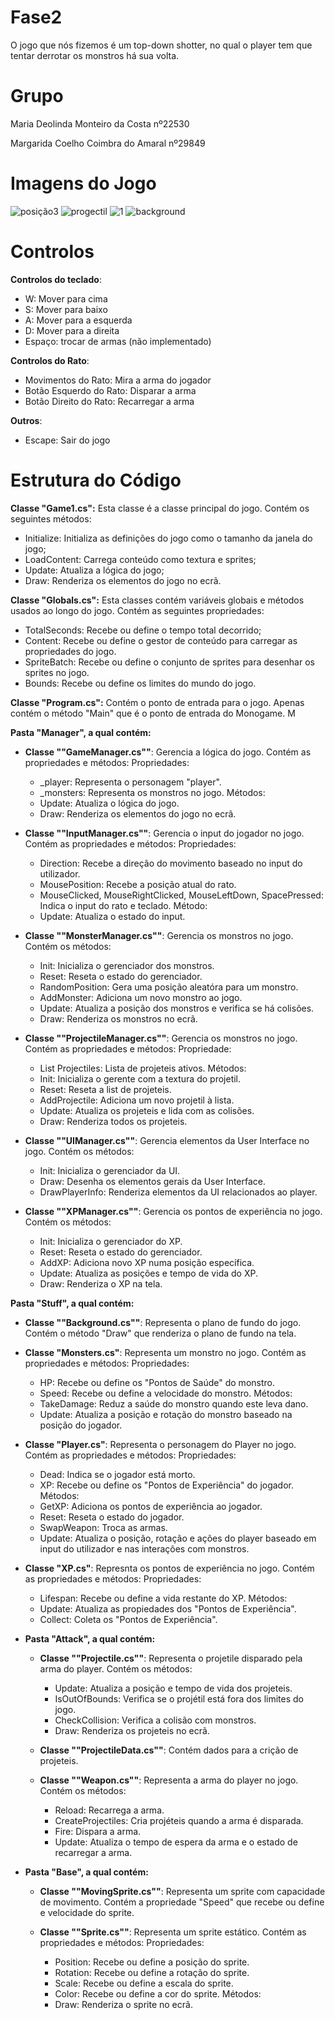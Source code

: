 # Fase2
O jogo que nós fizemos é um top-down shotter, no qual o player tem que tentar derrotar os monstros há sua volta.

# Grupo
Maria Deolinda Monteiro da Costa nº22530

Margarida Coelho Coimbra do Amaral nº29849

# Imagens do Jogo
![posição3](https://github.com/theseaweed2005/Fase1/assets/150022513/933182dd-6ed7-4e00-8ef1-abe0aa0bb533)
![progectil](https://github.com/theseaweed2005/Fase1/assets/150022513/53317ffb-4894-4021-a251-3a1074f3095c)
![1](https://github.com/theseaweed2005/Fase1/assets/150022513/03ab4861-4f5c-4060-8c7c-45b9d22487f1)
![background](https://github.com/theseaweed2005/Fase1/assets/150022513/dadba694-ea68-4502-8210-260bfd7ee57a)


# Controlos


**Controlos do teclado**:

* W: Mover para cima
* S: Mover para baixo
* A: Mover para a esquerda
* D: Mover para a direita
* Espaço: trocar de armas (não implementado)

**Controlos do Rato**:
* Movimentos do Rato: Mira a arma do jogador
* Botão Esquerdo do Rato: Disparar a arma
* Botão Direito do Rato: Recarregar a arma

**Outros**:
* Escape: Sair do jogo






# Estrutura do Código

**Classe "Game1.cs":** Esta classe é a classe principal do jogo. Contém os seguintes métodos:
* Initialize: Initializa as definições do jogo como o tamanho da janela do jogo;
* LoadContent: Carrega conteúdo como textura e sprites;
* Update: Atualiza a lógica do jogo;
* Draw: Renderiza os elementos do jogo no ecrã.


**Classe "Globals.cs":** Esta classes contém variáveis globais e métodos usados ao longo do jogo. Contém as seguintes propriedades:
* TotalSeconds: Recebe ou define o tempo total decorrido;
* Content: Recebe ou define o gestor de conteúdo para carregar as propriedades do jogo.
* SpriteBatch: Recebe ou define o conjunto de sprites para desenhar os sprites no jogo.
* Bounds: Recebe ou define os limites do mundo do jogo. 


**Classe "Program.cs":** Contém o ponto de entrada para o jogo. Apenas contém o método "Main" que é o ponto de entrada do Monogame. M





**Pasta "Manager", a qual contém:**
* **Classe ""GameManager.cs""**: Gerencia a lógica do jogo. Contém as propriedades e métodos:
Propriedades: 
  * _player: Representa o personagem "player".
  * _monsters: Representa os monstros no jogo.
Métodos:
  * Update: Atualiza o lógica do jogo.
  * Draw: Renderiza os elementos do jogo no ecrã.


* **Classe ""InputManager.cs""**: Gerencia o input do jogador no jogo. Contém as propriedades e métodos:
Propriedades: 
    * Direction: Recebe a direção do movimento baseado no input do utilizador.
    * MousePosition: Recebe a posição atual do rato.
    * MouseClicked, MouseRightClicked, MouseLeftDown, SpacePressed: Indica o input do rato e teclado.
Método:
    * Update: Atualiza o estado do input.


* **Classe ""MonsterManager.cs""**: Gerencia os monstros no jogo. Contém os métodos:
  * Init: Inicializa o gerenciador dos monstros.
  * Reset: Reseta o estado do gerenciador.
  * RandomPosition: Gera uma posição aleatóra para um monstro.
  * AddMonster: Adiciona um novo monstro ao jogo.
  * Update: Atualiza a posição dos monstros e verifica se há colisões.
  * Draw: Renderiza os monstros no ecrã.


* **Classe ""ProjectileManager.cs""**: Gerencia os monstros no jogo. Contém as propriedades e métodos:
Propriedade:
  * List Projectiles: Lista de projeteis ativos.
Métodos:
  * Init: Inicializa o gerente com a textura do projetil.
  * Reset: Reseta a list de projeteis.
  * AddProjectile: Adiciona um novo projetil à lista.
  * Update: Atualiza os projeteis e lida com as colisões.
  * Draw: Renderiza todos os projeteis.

  
* **Classe ""UIManager.cs""**: Gerencia elementos da User Interface no jogo. Contém os métodos:
  * Init: Inicializa o gerenciador da UI.
  * Draw: Desenha os elementos gerais da User Interface.
  * DrawPlayerInfo: Renderiza elementos da UI relacionados ao player.


* **Classe ""XPManager.cs""**: Gerencia os pontos de experiência no jogo. Contém os métodos:
  * Init: Inicializa o gerenciador do XP.
  * Reset: Reseta o estado do gerenciador. 
  * AddXP: Adiciona novo XP numa posição específica.
  * Update: Atualiza as posições e tempo de vida do XP.
  * Draw: Renderiza o XP na tela. 







**Pasta "Stuff", a qual contém:**
* **Classe ""Background.cs""**: Representa o plano de fundo do jogo. Contém o método "Draw" que renderiza o plano de fundo na tela.


* **Classe "Monsters.cs"**: Representa um monstro no jogo. Contém as propriedades e métodos:
Propriedades:
  * HP: Recebe ou define os "Pontos de Saúde" do monstro.
  * Speed: Recebe ou define a velocidade do monstro.
Métodos:
  * TakeDamage: Reduz a saúde do monstro quando este leva dano. 
  * Update: Atualiza a posição e rotação do monstro baseado na posição do jogador. 


* **Classe "Player.cs"**: Representa o personagem do Player no jogo. Contém as propriedades e métodos:
Propriedades:
  * Dead: Indica se o jogador está morto.
  * XP: Recebe ou define os "Pontos de Experiência" do jogador.
Métodos:
  * GetXP: Adiciona os pontos de experiência ao jogador. 
  * Reset: Reseta o estado do jogador.
  * SwapWeapon: Troca as armas.
  * Update: Atualiza o posição, rotação e ações do player baseado em input do utilizador e nas interações com monstros.


* **Classe "XP.cs"**: Represnta os pontos de experiência no jogo. Contém as propriedades e métodos:
Propriedades:
  * Lifespan: Recebe ou define a vida restante do XP.
Métodos: 
  * Update: Atualiza as propiedades dos "Pontos de Experiência".
  * Collect: Coleta os "Pontos de Experiência".


* **Pasta "Attack", a qual contém:**
  * **Classe ""Projectile.cs""**: Representa o projetile disparado pela arma do player. Contém os métodos:
    * Update: Atualiza a posição e tempo de vida dos projeteis. 
    * IsOutOfBounds: Verifica se o projétil está fora dos limites do jogo.
    * CheckCollision: Verifica a colisão com monstros. 
    * Draw: Renderiza os projeteis no ecrã.


  * **Classe ""ProjectileData.cs""**: Contém dados para a crição de projeteis.


  * **Classe ""Weapon.cs""**: Representa a arma do player no jogo. Contém os métodos:
    * Reload: Recarrega a arma.
    * CreateProjectiles: Cria projéteis quando a arma é disparada.
    * Fire: Dispara a arma.
    * Update: Atualiza o tempo de espera da arma e o estado de recarregar a arma.


* **Pasta "Base", a qual contém:**
  * **Classe ""MovingSprite.cs""**: Representa um sprite com capacidade de movimento. Contém a propriedade "Speed" que recebe ou define e velocidade do sprite.


  * **Classe ""Sprite.cs""**: Representa um sprite estático. Contém as propriedades e métodos:
Propriedades: 
    * Position: Recebe ou define a posição do sprite.
    * Rotation: Recebe ou define a rotação do sprite.
    * Scale: Recebe ou define a escala do sprite.
    * Color: Recebe ou define a cor do sprite.
Métodos:
    * Draw: Renderiza o sprite no ecrã.




